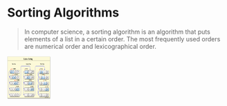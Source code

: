 
# Sorting Algorithms

> In computer science, a sorting algorithm is an algorithm that puts elements of a list in a certain order. The most frequently used orders are numerical order and lexicographical order.

<img src="../images/bubble.png" width="100" height="100">

